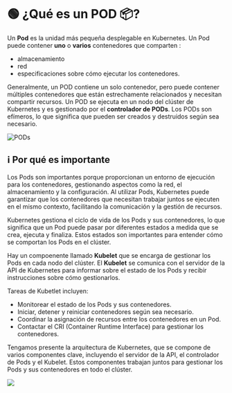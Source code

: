﻿# 🟢 ¿Qué es un POD 📦?

Un **Pod** es la unidad más pequeña desplegable en Kubernetes.
Un Pod puede contener **uno** o **varios** contenedores que comparten :
- almacenamiento
- red
- especificaciones sobre cómo ejecutar los contenedores.

Generalmente, un POD contiene un solo contenedor, pero puede contener múltiples contenedores que están estrechamente relacionados y necesitan compartir recursos.
Un POD se ejecuta en un nodo del clúster de Kubernetes y es gestionado por el **controlador de PODs**. Los PODs son efímeros, lo que significa que pueden ser creados y destruidos según sea necesario.

![PODs](https://kubernetes.io/images/docs/POD.svg)

## ℹ️ Por qué es importante
Los Pods son importantes porque proporcionan un entorno de ejecución para los contenedores, gestionando aspectos como la red, el almacenamiento y la configuración. Al utilizar Pods, Kubernetes puede garantizar que los contenedores que necesitan trabajar juntos se ejecuten en el mismo contexto, facilitando la comunicación y la gestión de recursos.

Kubernetes gestiona el ciclo de vida de los Pods y sus contenedores, lo que significa que un Pod puede pasar por diferentes estados a medida que se crea, ejecuta y finaliza. Estos estados son importantes para entender cómo se comportan los Pods en el clúster.

Hay un compoenente llamado **Kubelet** que se encarga de gestionar los Pods en cada nodo del clúster. El **Kubelet** se comunica con el servidor de la API de Kubernetes para informar sobre el estado de los Pods y recibir instrucciones sobre cómo gestionarlos.

Tareas de Kubetlet incluyen:
- Monitorear el estado de los Pods y sus contenedores.
- Iniciar, detener y reiniciar contenedores según sea necesario.
- Coordinar la asignación de recursos entre los contenedores en un Pod.
- Contactar el CRI (Container Runtime Interface) para gestionar los contenedores.

Tengamos presente la arquitectura de Kubernetes, que se compone de varios componentes clave, incluyendo el servidor de la API, el controlador de Pods y el Kubelet. Estos componentes trabajan juntos para gestionar los Pods y sus contenedores en todo el clúster.

![](https://vergaracarmona.es/wp-content/uploads/2023/09/arquitectura-Kubernetes.webp)

